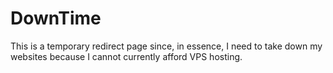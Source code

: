 # DownTime
This is a temporary redirect page since, in essence, I need to take down my websites because I cannot currently afford VPS hosting.
